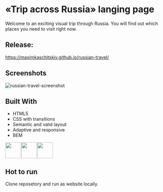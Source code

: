 
# «Trip across Russia» langing page

Welcome to an exciting visual trip through Russia.
You will find out which places you need to visit right now.

## Release:

https://maximkaschitskiy.github.io/russian-travel/

## Screenshots

![russian-travel-screenshot](https://user-images.githubusercontent.com/67905360/174487566-8d847dd1-bf64-4ca5-a62d-8a3942e9b655.png)

## Built With

 - HTML5
 - CSS with transitions
 - Semantic and valid layout
 - Adaptive and responsive
 - BEM

<img height="50" src="https://cdn.jsdelivr.net/gh/devicons/devicon/icons/html5/html5-original.svg" /><img height="50" src="https://cdn.jsdelivr.net/gh/devicons/devicon/icons/css3/css3-original.svg" /><img height="50" src="https://ru.bem.info/S3zKVZJcFfltyiAz-bWVmw4o3IU.svgd" />

## Hot to run

Clone reposetory and run as website locally.
